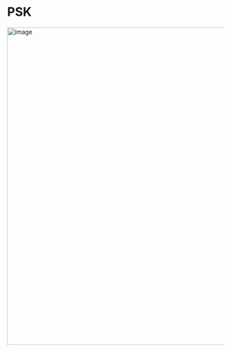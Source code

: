 # PSK
<img width="813" height="739" alt="image" src="https://github.com/user-attachments/assets/868ba587-eaa7-4dcf-98e5-13664c11cbab" />
